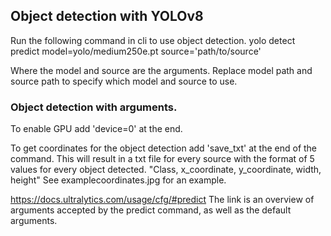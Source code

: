 ## Object detection with YOLOv8
Run the following command in cli to use object detection.
yolo detect predict model=yolo/medium250e.pt source='path/to/source'

Where the model and source are the arguments.
Replace model path and source path to specify which model and source to use.

### Object detection with arguments.
To enable GPU add 'device=0' at the end.

To get coordinates for the object detection add 'save_txt' at the end of the command.
This will result in a txt file for every source with the format of 5 values for every object detected.
"Class, x_coordinate, y_coordinate, width, height"
See examplecoordinates.jpg for an example.

https://docs.ultralytics.com/usage/cfg/#predict
The link is an overview of arguments accepted by the predict command, as well as the default arguments.
